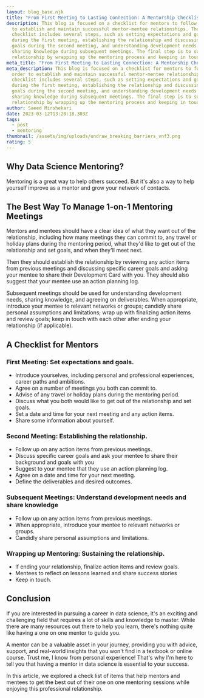 ```yaml
---
layout: blog_base.njk
title: "From First Meeting to Lasting Connection: A Mentorship Checklist"
description: This blog is focused on a checklist for mentors to follow in order
  to establish and maintain successful mentor-mentee relationships. The
  checklist includes several steps, such as setting expectations and goals
  during the first meeting, establishing the relationship and discussing career
  goals during the second meeting, and understanding development needs and
  sharing knowledge during subsequent meetings. The final step is to sustain the
  relationship by wrapping up the mentoring process and keeping in touch.
meta_title: "From First Meeting to Lasting Connection: A Mentorship Checklist"
meta_description: This blog is focused on a checklist for mentors to follow in
  order to establish and maintain successful mentor-mentee relationships. The
  checklist includes several steps, such as setting expectations and goals
  during the first meeting, establishing the relationship and discussing career
  goals during the second meeting, and understanding development needs and
  sharing knowledge during subsequent meetings. The final step is to sustain the
  relationship by wrapping up the mentoring process and keeping in touch.
author: Saeed Mirshekari
date: 2023-03-12T13:20:18.303Z
tags:
  - post
  - mentoring
thumbnail: /assets/img/uploads/undraw_breaking_barriers_vnf3.png
rating: 5
---
```

<h2> Why Data Science Mentoring? </h2>

Mentoring is a great way to help others succeed. But it's also a way to help yourself improve as a mentor and grow your network of contacts.

<h2> The Best Way To Manage 1-on-1 Mentoring Meetings </h2>

Mentors and mentees should have a clear idea of what they want out of the relationship, including how many meetings they can commit to, any travel or holiday plans during the mentoring period, what they'd like to get out of the relationship and set goals, and when they'll meet next.

Then they should establish the relationship by reviewing any action items from previous meetings and discussing specific career goals and asking your mentee to share their Development Card with you. They should also suggest that your mentee use an action planning log.

Subsequent meetings should be used for understanding development needs, sharing knowledge, and agreeing on deliverables. When appropriate, introduce your mentee to relevant networks or groups; candidly share personal assumptions and limitations; wrap up with finalizing action items and review goals; keep in touch with each other after ending your relationship (if applicable).

<h2> A Checklist for Mentors</h2>

<h3>  First Meeting: Set expectations and goals.</h3>

- Introduce yourselves, including personal and professional experiences, career paths and ambitions. 
- Agree on a number of meetings you both can commit to. 
- Advise of any travel or holiday plans during the mentoring period. 
- Discuss what you both would like to get out of the relationship and set goals. 
- Set a date and time for your next meeting and any action items. 
- Share some information about yourself. 

<h3>  Second Meeting: Establishing the relationship.</h3>

- Follow up on any action items from previous meetings. 
- Discuss specific career goals and ask your mentee to share their background and goals with you
- Suggest to your mentee that they use an action planning log. 
- Agree on a date and time for your next meeting. 
- Define the deliverables and desired outcomes. 

<h3> Subsequent Meetings: Understand development needs and share knowledge</h3>

- Follow up on any action items from previous meetings. 
- When appropriate, introduce your mentee to relevant networks or groups. 
- Candidly share personal assumptions and limitations. 

<h3> Wrapping up Mentoring: Sustaining the relationship.</h3>

- If ending your relationship, finalize action items and review goals. 
- Mentees to reflect on lessons learned and share success stories
- Keep in touch.

<h2> Conclusion </h2>

If you are interested in pursuing a career in data science, it's an exciting and challenging field that requires a lot of skills and knowledge to master. While there are many resources out there to help you learn, there's nothing quite like having a one on one mentor to guide you. 

A mentor can be a valuable asset in your journey, providing you with advice, support, and real-world insights that you won't find in a textbook or online course. Trust me, I know from personal experience! That's why I'm here to tell you that having a mentor in data science is essential to your success. 

In this article, we explored a check list of items that help mentors and mentees to get the best out of their one on one mentoring sessions while enjoying this professional relationship.